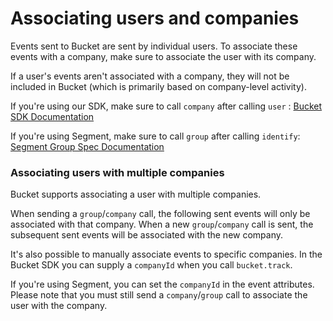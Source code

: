 # Associating users and companies

Events sent to Bucket are sent by individual users. To associate these events with a company, make sure to associate the user with its company.

If a user's events aren't associated with a company, they will not be included in Bucket (which is primarily based on company-level activity).

If you're using our SDK, make sure to call `company` after calling `user` : [Bucket SDK Documentation](../../../supported-languages-frameworks/overview.md)

If you're using Segment, make sure to call `group` after calling `identify`: [Segment Group Spec Documentation](https://segment.com/docs/connections/spec/group/)

### Associating users with multiple companies

Bucket supports associating a user with multiple companies.&#x20;

When sending a `group`/`company` call, the following sent events will only be associated with that company. When a new `group`/`company` call is sent, the subsequent sent events will be associated with the new company.

It's also possible to manually associate events to specific companies. In the Bucket SDK you can supply a `companyId` when you call `bucket.track`.&#x20;

If you're using Segment, you can set the `companyId` in the event attributes. Please note that you must still send a `company`/`group` call to associate the user with the company.
